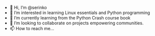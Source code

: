 - 👋 Hi, I’m @serinko
- 👀 I’m interested in learning Linux essentials and Python programming
- 🌱 I’m currently learning from the Python Crash course book
- 💞️ I’m looking to collaborate on projects empowering communities.
- 📫 How to reach me...

<!---
serinko/serinko is a ✨ special ✨ repository because its `README.md` (this file) appears on your GitHub profile.
You can click the Preview link to take a look at your changes.
--->
